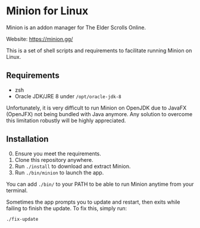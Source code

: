# Minion for Linux

Minion is an addon manager for The Elder Scrolls Online.

Website: https://minion.gg/

This is a set of shell scripts and requirements to facilitate running Minion
on Linux.

## Requirements

- zsh
- Oracle JDK/JRE 8 under `/opt/oracle-jdk-8`

Unfortunately, it is very difficult to run Minion on OpenJDK due to JavaFX (OpenJFX)
not being bundled with Java anymore. Any solution to overcome this limitation robustly
will be highly appreciated.

## Installation

0. Ensure you meet the requirements.
1. Clone this repository anywhere.
2. Run `./install` to download and extract Minion.
3. Run `./bin/minion` to launch the app.

You can add `./bin/` to your PATH to be able to run Minion anytime from your terminal.

Sometimes the app prompts you to update and restart, then exits while failing to
finish the update. To fix this, simply run:
```zsh
./fix-update
```

